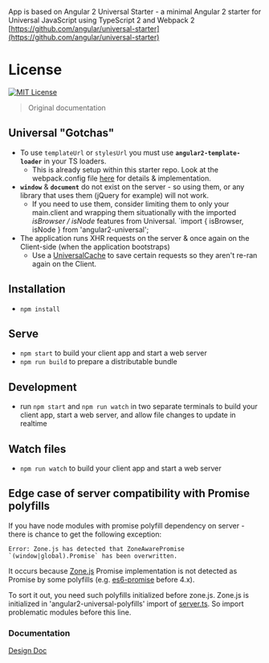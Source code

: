 


App is based on Angular 2 Universal Starter - a minimal Angular 2 starter for Universal JavaScript using TypeScript 2 and Webpack 2
[https://github.com/angular/universal-starter](https://github.com/angular/universal-starter)



# License
[![MIT License](https://img.shields.io/badge/license-MIT-blue.svg?style=flat)](/LICENSE)


> Original documentation

## Universal "Gotchas"

 - To use `templateUrl` or `stylesUrl` you must use **`angular2-template-loader`** in your TS loaders.
    - This is already setup within this starter repo. Look at the webpack.config file [here](https://github.com/angular/universal-starter/blob/master/webpack.config.ts) for details & implementation.
 - **`window`** & **`document`** do not exist on the server - so using them, or any library that uses them (jQuery for example) will not work.
    - If you need to use them, consider limiting them to only your main.client and wrapping them situationally with the imported *isBrowser / isNode* features from Universal.  `import { isBrowser, isNode } from 'angular2-universal';
 - The application runs XHR requests on the server & once again on the Client-side (when the application bootstraps)
    - Use a [UniversalCache](https://github.com/angular/universal-starter/blob/master/src/app/universal-cache.ts) to save certain requests so they aren't re-ran again on the Client.
 
## Installation

* `npm install`

## Serve

* `npm start` to build your client app and start a web server
* `npm run build` to prepare a distributable bundle

## Development
* run `npm start` and `npm run watch` in two separate terminals to build your client app, start a web server, and allow file changes to update in realtime

## Watch files
* `npm run watch` to build your client app and start a web server

## Edge case of server compatibility with Promise polyfills

If you have node modules with promise polyfill dependency on server - there is chance to get the following exception:
```
Error: Zone.js has detected that ZoneAwarePromise `(window|global).Promise` has been overwritten.
```
It occurs because [Zone.js](https://github.com/angular/zone.js/) Promise implementation is not 
detected as Promise by some polyfills (e.g. [es6-promise](https://github.com/stefanpenner/es6-promise) before 4.x).

To sort it out, you need such polyfills initialized before zone.js. Zone.js is initialized in 'angular2-universal-polyfills' 
import of [server.ts](https://github.com/angular/universal-starter/blob/master/src/server.ts#L4). So import problematic
modules before this line.

### Documentation
[Design Doc](https://docs.google.com/document/d/1q6g9UlmEZDXgrkY88AJZ6MUrUxcnwhBGS0EXbVlYicY)

